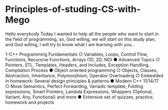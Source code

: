 # Principles-of-studing-CS-with-Mego
Hello everybody
Today I wanted to help all the people who want to start in the field of programming, so, God willing, we will start on this study plan, and God willing,
I will try to know what I am learning with you...

1-C++ Programming Fundamentals
      ○ Variables, Loops, Control Flow, Functions, Recursive Functions, Arrays (1D, 2D, ND)
● Advanced Topics
      ○ Pointers, STL, Templates, Headers, and Includes, Exception Handling, Compilation Process
● Object oriented programming
      ○ Objects, Classes, Abstraction, Inheritance, Polymorphism, Operator Overloading
      ○ Embedded in homework: Several design principles & patterns
● Modern C++ 11/14/17
      ○ Move Semantics, Perfect Forwarding, Variadic template, Folding expressions, Smart Pointers, 
Lambda Expressions, Wrappers (Optional, Variant, Any, Functional) and more
● Extensive set of quizzes, practice, homework and projects
